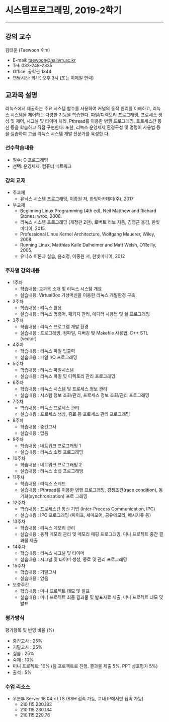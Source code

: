 # 시스템프로그래밍, 2019-2학기
----

## 강의 교수
김태운 (Taewoon Kim)
* E-mail: taewoon@hallym.ac.kr
* Tel: 033-248-2335
* Office: 공학관 1344
* 면담시간: 화/목 오후 3시 (또는 이메일 연락)

## 교과목 설명
리눅스에서 제공하는 주요 시스템 함수를 사용하여 커널의 동작 원리를 이해하고, 리눅스 시스템을 제어하는 다양한 기능을 학습한다.
파일/디렉토리 프로그래밍, 프로세스 생성 및 제어, 시그널 및 타이머 처리, Pthread를 이용한 병행 프로그래밍, 프로세스간 통신 등을
학습하고 직접 구현한다. 또한, 리눅스 운영체제 환경구성 및 명령어 사용법 등을 실습하여 고급 리눅스 시스템 개발 전문가를 육성한
다.

### 선수학습내용
* 필수: C 프로그래밍
* 선택: 운영체제, 컴퓨터 네트워크

### 강의 교재
* 주교재
  * 유닉스 시스템 프로그래밍, 이종원 저, 한빛아카데미(주), 2017
* 부교재
  * Beginning Linux Programming (4th ed), Neil Matthew and Richard Stones, wrox, 2008.
  * 리눅스 시스템 프로그래밍 (개정판 2판), 로버트 러브 지음, 김영근 옮김, 한빛미디어, 2015.
  * Professional Linux Kernel Architecture, Wolfgang Mauerer, Wiley, 2008.
  * Running Linux, Matthias Kalle Dalheimer and Matt Welsh, O'Reilly, 2005.
  * 유닉스 이론과 실습, 윤소정, 이종원 저, 한빛미디어, 2012
  
### 주차별 강의내용
* 1주차
  * 학습내용: 교과목 소개 및 리눅스 시스템 개요
  * 실습내용: VirtualBox 가상머신을 이용한 리눅스 개발환경 구축
* 2주차
  * 학습내용 : 리눅스 활용
  * 실습내용 : 리눅스 명령어, 패키지 관리, 에디터 사용법 및 쉘 프로그래밍
* 3주차
  * 학습내용 : 리눅스 프로그램 개발 환경
  * 실습내용 : 프로그래밍, 컴파일, 디버깅 및 Makefile 사용법, C++ STL (vector)
* 4주차
  * 학습내용 : 리눅스 파일 입출력
  * 실습내용 : 파일 I/O 프로그래밍
* 5주차
  * 학습내용 : 리눅스 파일시스템
  * 실습내용 : 리눅스 파일 및 디렉토리 관리 프로그래밍
* 6주차
  * 학습내용 : 리눅스 시스템 및 프로세스 정보 관리
  * 실습내용 : 시스템 정보 조회/관리, 프로세스 정보 조회/관리 프로그래밍
* 7주차
  * 학습내용 : 리눅스 프로세스 관리
  * 실습내용 : 프로세스 생성, 종료 등 프로세스 관리 프로그래밍
* 8주차
  * 학습내용 : 중간고사
  * 실습내용 : 없음
* 9주차
  * 학습내용 : 네트워크 프로그래밍 1
  * 실습내용 : 리눅스 소켓 프로그래밍
* 10주차
  * 학습내용 : 네트워크 프로그래밍 2
  * 실습내용 : 리눅스 소켓 프로그래밍
* 11주차
  * 학습내용 : 리눅스 스레드
  * 실습내용 : Pthread를 이용한 병행 프로그래밍, 경쟁조건(race condition), 동기화(synchronization) 프로
그래밍
* 12주차
  * 학습내용 : 프로세스간 통신 기법 (Inter-Process Communication, IPC)
  * 실습내용 : IPC 프로그래밍 (파이프, 세마포어, 공유메모리, 메시지큐 등)
* 13주차
  * 학습내용 : 리눅스 메모리 관리
  * 실습내용 : 동적 메모리 관리 및 메모리 매핑 프로그래밍, 미니 프로젝트 중간 결과물 제출
* 14주차
  * 학습내용 : 리눅스 시그널 및 타이머
  * 실습내용 : 시그널 및 타이머 생성, 종료 및 관리 프로그래밍
* 15주차
  * 학습내용 : 기말고사
  * 실습내용 : 없음
* 보충주간
  * 학습내용 : 미니 프로젝트 데모 및 발표
  * 실습내용 : 미니 프로젝트 최종 결과물 및 발표자료 제출, 미니 프로젝트 데모 및 발표
  
### 평가방식
평가항목 및 반영 비율 (%)
* 중간고사 : 25%
* 기말고사 : 25%
* 실습 : 25%
* 숙제 : 10%
* 미니 프로젝트: 10% (팀 프로젝트로 진행. 결과물 제출 5%, PPT 상호평가 5%)
* 출석 : 5%

### 수업 리소스
  * 우분투 Server 18.04.x LTS (SSH 접속 가능, 교내 IP에서만 접속 가능)
    * 210.115.230.183
    * 210.115.230.184
    * 210.115.229.76
